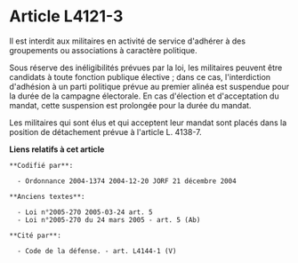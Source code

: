 # Article L4121-3

Il est interdit aux militaires en activité de service d'adhérer à des groupements ou associations à caractère politique.

Sous réserve des inéligibilités prévues par la loi, les militaires peuvent être candidats à toute fonction publique
élective ; dans ce cas, l'interdiction d'adhésion à un parti politique prévue au premier alinéa est suspendue pour la durée
de la campagne électorale. En cas d'élection et d'acceptation du mandat, cette suspension est prolongée pour la durée du
mandat.

Les militaires qui sont élus et qui acceptent leur mandat sont placés dans la position de détachement prévue à l'article L.
4138-7.

**Liens relatifs à cet article**

	**Codifié par**:

	  - Ordonnance 2004-1374 2004-12-20 JORF 21 décembre 2004

	**Anciens textes**:

	  - Loi n°2005-270 2005-03-24 art. 5
	  - Loi n°2005-270 du 24 mars 2005 - art. 5 (Ab)

	**Cité par**:

	  - Code de la défense. - art. L4144-1 (V)

